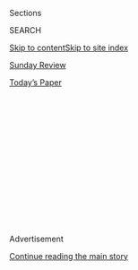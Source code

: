 <div id="app">

<div>

<div>

<div>

<div class="NYTAppHideMasthead css-1q2w90k e1suatyy0">

<div class="section css-ui9rw0 e1suatyy2">

<div class="css-eph4ug er09x8g0">

<div class="css-6n7j50">

</div>

<span class="css-1dv1kvn">Sections</span>

<div class="css-10488qs">

<span class="css-1dv1kvn">SEARCH</span>

</div>

[Skip to content](#site-content)[Skip to site index](#site-index)

</div>

<div id="masthead-section-label" class="css-1wr3we4 eaxe0e00">

[Sunday
Review](https://www.nytimes3xbfgragh.onion/section/opinion/sunday)

</div>

<div class="css-10698na e1huz5gh0">

</div>

</div>

<div id="masthead-bar-one" class="section hasLinks css-15hmgas e1csuq9d3">

<div class="css-uqyvli e1csuq9d0">

</div>

<div class="css-1uqjmks e1csuq9d1">

</div>

<div class="css-9e9ivx">

[](https://myaccount.nytimes3xbfgragh.onion/auth/login?response_type=cookie&client_id=vi)

</div>

<div class="css-1bvtpon e1csuq9d2">

[Today’s
Paper](https://www.nytimes3xbfgragh.onion/section/todayspaper)

</div>

</div>

</div>

</div>

<div data-aria-hidden="false">

<div id="site-content" data-role="main">

<div>

<div class="css-1aor85t" style="opacity:0.000000001;z-index:-1;visibility:hidden">

<div class="css-1hqnpie">

<div class="css-epjblv">

<span class="css-17xtcya">[Sunday
Review](/section/opinion/sunday)</span><span class="css-x15j1o">|</span><span class="css-fwqvlz">John
Lewis Was the
Anti-Trump</span>

</div>

<div class="css-k008qs">

<div class="css-1iwv8en">

<span class="css-18z7m18"></span>

<div>

</div>

</div>

<span class="css-1n6z4y">https://nyti.ms/39Hc9Dz</span>

<div class="css-1705lsu">

<div class="css-4xjgmj">

<div class="css-4skfbu" data-role="toolbar" data-aria-label="Social Media Share buttons, Save button, and Comments Panel with current comment count" data-testid="share-tools">

  - 
  - 
  - 
  - 
    
    <div class="css-6n7j50">
    
    </div>

  - 
  - 

</div>

</div>

</div>

</div>

</div>

</div>

<div id="NYT_TOP_BANNER_REGION" class="css-13pd83m">

</div>

<div id="top-wrapper" class="css-1sy8kpn">

<div id="top-slug" class="css-l9onyx">

Advertisement

</div>

[Continue reading the main
story](#after-top)

<div class="ad top-wrapper" style="text-align:center;height:100%;display:block;min-height:250px">

<div id="top" class="place-ad" data-position="top" data-size-key="top">

</div>

</div>

<div id="after-top">

</div>

</div>

<div>

<div class="css-v5btjw etb61u70">

<div class="css-v05ibm etb61u71">

[Opinion](/section/opinion)

</div>

</div>

<div id="sponsor-wrapper" class="css-1hyfx7x">

<div id="sponsor-slug" class="css-19vbshk">

Supported by

</div>

[Continue reading the main
story](#after-sponsor)

<div id="sponsor" class="ad sponsor-wrapper" style="text-align:center;height:100%;display:block">

</div>

<div id="after-sponsor">

</div>

</div>

<div class="css-186x18t">

</div>

<div class="css-1vkm6nb ehdk2mb0">

# John Lewis Was the Anti-Trump

</div>

The president doesn’t seem to know what democracy is; the congressman
embodied it.

<div class="css-18e8msd">

<div class="css-vp77d3 epjyd6m0">

<div class="css-1p10dcb ey68jwv0" data-aria-hidden="true">

[![Jamelle
Bouie](https://static01.graylady3jvrrxbe.onion/images/2019/01/24/opinion/jamelle-bouie/jamelle-bouie-thumbLarge-v3.png
"Jamelle Bouie")](https://www.nytimes3xbfgragh.onion/column/jamelle-bouie)

</div>

<div class="css-1baulvz">

By [<span class="css-1baulvz last-byline" itemprop="name">Jamelle
Bouie</span>](https://www.nytimes3xbfgragh.onion/column/jamelle-bouie)

<div class="css-8atqhb">

Opinion Columnist

</div>

</div>

</div>

  - July 31,
    2020

  - 
    
    <div class="css-4xjgmj">
    
    <div class="css-d8bdto" data-role="toolbar" data-aria-label="Social Media Share buttons, Save button, and Comments Panel with current comment count" data-testid="share-tools">
    
      - 
      - 
      - 
      - 
        
        <div class="css-6n7j50">
        
        </div>
    
      - 
      - 
    
    </div>
    
    </div>

</div>

<div class="css-79elbk" data-testid="photoviewer-wrapper">

<div class="css-z3e15g" data-testid="photoviewer-wrapper-hidden">

</div>

<div class="css-1a48zt4 ehw59r15" data-testid="photoviewer-children">

![<span class="css-16f3y1r e13ogyst0" data-aria-hidden="true">People
lined up outside the U.S. Capitol to pay their respects to John
Lewis.</span><span class="css-cnj6d5 e1z0qqy90" itemprop="copyrightHolder"><span class="css-1ly73wi e1tej78p0">Credit...</span><span><span>Tom
Brenner/Reuters</span></span></span>](https://static01.graylady3jvrrxbe.onion/images/2020/07/31/opinion/31bouieNew/merlin_175050603_216037fa-ae00-46ca-901d-574c43de1725-articleLarge.jpg?quality=75&auto=webp&disable=upscale)

</div>

</div>

</div>

<div class="section meteredContent css-1r7ky0e" name="articleBody" itemprop="articleBody">

<div class="audioFigureHeading">

### Listen to This Op-Ed

<span class="css-16qbtva">Audio Recording by Audm</span>

</div>

<div class="css-qe9gm7">

<div>

</div>

</div>

<div class="css-1fanzo5 StoryBodyCompanionColumn">

<div class="css-53u6y8">

*To hear more audio stories from publishers like The New York Times,
download*[*Audm for iPhone or
Android*](https://www.audm.com/?utm_source=nytopinion&utm_medium=embed&utm_campaign=trump_democracy_lewis)*.*

In his [final
essay](https://www.nytimes3xbfgragh.onion/2020/07/30/opinion/john-lewis-civil-rights-america.html),
published on Thursday in The New York Times, Representative John Lewis
of Georgia offered welcome words of encouragement and wisdom for
everyone protesting discrimination and injustice. He also made a crucial
point about our political system, one that bears repeating as we face
powerful threats to self-government and the rule of law.

“Democracy is not a state,” Lewis wrote. “It is an act, and each
generation must do its part to help build what we called the Beloved
Community, a nation and world society at peace with itself.”

Americans have lived with democratic institutions for so long that it’s
become easy to think of democracy as something that is defined and
embodied by those institutions. But the Constitution and Congress and
elections and courts aren’t democracy themselves as much as they’re
instruments for its realization. Democracy itself is something larger
and more expansive; it is an ethic, a way of living and, as Lewis wrote,
an *act*, something that you must do in order to summon it into
existence.

I am reminded, by all of this, of John Dewey, the American philosopher
and psychologist who devoted his long career to the explication of life
in a modern industrial democracy and its implications for a wide range
of social and political activity.

</div>

</div>

<div class="css-1fanzo5 StoryBodyCompanionColumn">

<div class="css-53u6y8">

In “The Ethics of Democracy,” an 1888 essay written while he was
teaching at the University of Michigan, Dewey described his expansive
vision of democracy. Against contemporary skeptics who saw democracy as
little more than simple majority rule by ignorant, isolated individuals,
he argued that we should understand democracy as “a form of moral and
spiritual association” that takes “personality” — meaning individual
potential — as its “first and final reality.” Democracy recognizes the
“infinite and universal possibility” within each person and seeks to
foster its expression, not for “mere self-assertion” or “unregulated”
desire but for “an individualism of freedom, of responsibility, of
initiative to and for the ethical ideal.”

For Dewey, democracy was an ethical project for individual and
collective flourishing. And a democratic society was one in which people
could develop their “[distinctive
capacities](https://www.gutenberg.org/files/852/852-h/852-h.htm)” to the
fullest and then use them for the sake of their communities.

<div class="css-1q1hscp">

<div class="css-1xk4eoy">

<div id="JBO">

</div>

</div>

</div>

Of course, Dewey knew that American democracy was far from this ideal.
And to the extent that the United States could be an example to the
world, it was only if it demonstrated progress toward “securing and
maintaining an ever-increasing release of the powers of human nature, in
service of a freedom which is cooperative and a cooperation which is
voluntary.”

The only way to make this happen, Dewey argued, was to live this
democratic belief in the “potentialities of every human being” and work
to “provide the conditions that will enable these potentialities to come
to realization.” Decades later, in 1941, as the world battled fascism,
Dewey wrote that democracy “is a faith which becomes sentimental when it
is not put systematically into practice every day in all the
relationships of living.”

</div>

</div>

<div class="css-1fanzo5 StoryBodyCompanionColumn">

<div class="css-53u6y8">

The reason to connect Lewis to Dewey is to highlight and emphasize this
idea of democracy as a social and ethical commitment, something that
cannot be limited to the ballot box, something that must be lived and
practiced in all spheres of life. Marching, speaking, deliberating,
educating, persuading — these are just some of the actions that help
make democracy real. They’re also the tools we’ll need to defend
democracy against the looming threat of autocracy.

Just a few hours before Lewis’s funeral in Atlanta, President Trump
denounced mail-in voting, in one of his now regular attempts to
delegitimize the upcoming election. He also raised the idea of pushing
the election back, to another date. “With Universal Mail-In Voting (not
Absentee Voting, which is good), 2020 will be the most INACCURATE &
FRAUDULENT Election in history,” [he wrote on
Twitter](https://twitter.com/realdonaldtrump/status/1288818160389558273?s=21).
“It will be a great embarrassment to the USA. Delay the Election until
people can properly, securely and safely vote???”

There’s no legal way the president can delay or postpone the election.
Its date is set by state and federal law and moving it would require a
herculean political effort. Trump lacks the patience or capacity to
coordinate. But that doesn’t mean his language isn’t dangerous. Trump is
sowing chaos. He’s undermining public faith in the election process and
building a constituency of supporters who will treat any result short of
his re-election as evidence of fraud and misconduct. And he’s been
backed thus far by an attorney general [who repeats his false
claims](https://www.cnn.com/2020/06/25/politics/barr-mail-in-voting-election-fraud-npr/index.html)
and gives ominously conditional answers to questions about honoring the
democratic process.
[Asked](https://abcnews.go.com/Politics/barr-testimony-live-updates-ag-faces-questions-2020/story?id=72029139)
during a hearing of the House Judiciary Committee on Tuesday what he
would do if Trump loses the election but refuses to concede, Bill Barr
answered, “If the results are clear I would leave office,” a response
that leaves open the possibility of unclear results and a contested
outcome.

It’s fair to say that over the last three and a half years our
democratic “norms” have done little to restrain Trump’s most corrupt and
authoritarian instincts. Our “checks and balances” have proved
inadequate in the face of a president who sees the Constitution as
merely a few pieces of paper. As we’ve seen with child separation on the
border or secretive federal police in Portland, Ore., Trump has tried to
extend and expand his authority as much as he can, daring the political
system to stop him each time.

But while many of our institutions have not been up to the task of
confronting Trump, our democracy, meaning individuals and communities
and civil society, has. Protest put Trump on the defensive in the days
after he took office; protest drew attention to his abuses at the
border; and protest over the last three months has helped galvanized
many millions more against him. If Trump is defeated, and if he does
leave office, it will be because Americans understood, and took
seriously, the idea that democracy is a way of living as much as it is a
form of government — that it is, as Lewis told us, an act and not a
state.

</div>

</div>

<div class="css-79elbk" data-testid="photoviewer-wrapper">

<div class="css-z3e15g" data-testid="photoviewer-wrapper-hidden">

</div>

<div class="css-1a48zt4 ehw59r15" data-testid="photoviewer-children">

![<span class="css-cnj6d5 e1z0qqy90" itemprop="copyrightHolder"><span class="css-1ly73wi e1tej78p0">Credit...</span><span>Jeff
Hutchens/Getty
Images</span></span>](https://static01.graylady3jvrrxbe.onion/images/2020/08/02/opinion/31bouieOption/31bouieOption-articleLarge.jpg?quality=75&auto=webp&disable=upscale)

</div>

</div>

<div>

</div>

<div class="css-1fanzo5 StoryBodyCompanionColumn">

<div class="css-53u6y8">

*The Times is committed to publishing* [*a diversity of
letters*](https://www.nytimes3xbfgragh.onion/2019/01/31/opinion/letters/letters-to-editor-new-york-times-women.html)
*to the editor. We’d like to hear what you think about this or any of
our articles. Here are some*
[*tips*](https://help.nytimes3xbfgragh.onion/hc/en-us/articles/115014925288-How-to-submit-a-letter-to-the-editor)*.
And here's our email:*
[*letters@NYTimes.com*](mailto:letters@NYTimes.com)*.*

*Follow The New York Times Opinion section on*
[*Facebook*](https://www.facebookcorewwwi.onion/nytopinion)*,* [*Twitter
(@NYTopinion)*](http://twitter.com/NYTOpinion) *and*
[*Instagram*](https://www.instagram.com/nytopinion/)*.*

</div>

</div>

</div>

<div>

</div>

<div>

</div>

<div>

</div>

<div>

<div id="bottom-wrapper" class="css-1ede5it">

<div id="bottom-slug" class="css-l9onyx">

Advertisement

</div>

[Continue reading the main
story](#after-bottom)

<div id="bottom" class="ad bottom-wrapper" style="text-align:center;height:100%;display:block;min-height:90px">

</div>

<div id="after-bottom">

</div>

</div>

</div>

</div>

</div>

## Site Index

<div>

</div>

## Site Information Navigation

  - [© <span>2020</span> <span>The New York Times
    Company</span>](https://help.nytimes3xbfgragh.onion/hc/en-us/articles/115014792127-Copyright-notice)

<!-- end list -->

  - [NYTCo](https://www.nytco.com/)
  - [Contact
    Us](https://help.nytimes3xbfgragh.onion/hc/en-us/articles/115015385887-Contact-Us)
  - [Work with us](https://www.nytco.com/careers/)
  - [Advertise](https://nytmediakit.com/)
  - [T Brand Studio](http://www.tbrandstudio.com/)
  - [Your Ad
    Choices](https://www.nytimes3xbfgragh.onion/privacy/cookie-policy#how-do-i-manage-trackers)
  - [Privacy](https://www.nytimes3xbfgragh.onion/privacy)
  - [Terms of
    Service](https://help.nytimes3xbfgragh.onion/hc/en-us/articles/115014893428-Terms-of-service)
  - [Terms of
    Sale](https://help.nytimes3xbfgragh.onion/hc/en-us/articles/115014893968-Terms-of-sale)
  - [Site
    Map](https://spiderbites.nytimes3xbfgragh.onion)
  - [Help](https://help.nytimes3xbfgragh.onion/hc/en-us)
  - [Subscriptions](https://www.nytimes3xbfgragh.onion/subscription?campaignId=37WXW)

</div>

</div>

</div>

</div>
